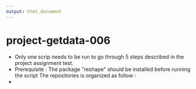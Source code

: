 ```yaml
---
output: html_document
---
```

project-getdata-006
===================
- Only one scrip needs to be run to go through 5 steps described in the project assignment test.
- Prerequisite : The package "reshape" should be installed before running the script
The repositories is organized as follow : 
- 

